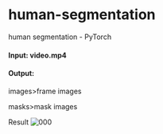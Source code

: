 # human-segmentation
human segmentation - PyTorch

#### Input: video.mp4

#### Output: 

images>frame images

masks>mask images

Result
![000](https://github.com/hanbin07/human-segmentation/assets/31065548/7e5c2922-429a-4f48-ac7a-ee0cd6775b9c)
